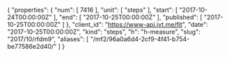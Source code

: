 {
  "properties": {
    "num": [
      7416
    ],
    "unit": [
      "steps"
    ],
    "start": [
      "2017-10-24T00:00:00Z"
    ],
    "end": [
      "2017-10-25T00:00:00Z"
    ],
    "published": [
      "2017-10-25T00:00:00Z"
    ]
  },
  "client_id": "https://www-api.jvt.me/fit",
  "date": "2017-10-25T00:00:00Z",
  "kind": "steps",
  "h": "h-measure",
  "slug": "2017/10/rfdm9",
  "aliases": [
    "/mf2/96a0a6d4-2cf9-4f41-b754-be77586e2d40/"
  ]
}
